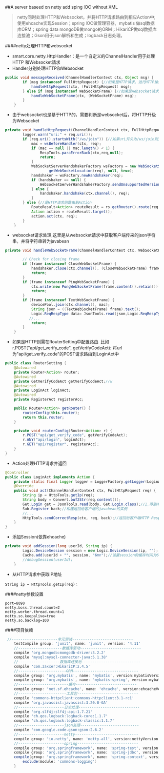 ##A server baseed on netty add sping IOC without XML> netty同时处理HTTP和Websocket，并将HTTP请求路由到相应Action中;使用ehcache实现Session；spring IOC做管理容器，mybatis做sql数据库ORM；spring data mongoDB做mongo的ORM；HikariCP做sql数据库连接池；Gson用于json解析和生成；logback日志处理。####netty处理HTTP和websocket- smart.core.netty.HttpHandler：是一个自定义的ChannelHandler用于处理HTTP和Websocket请求- Handler分别处理HTTP和Websocket```javapublic void messageReceived(ChannelHandlerContext ctx, Object msg) {        if (msg instanceof FullHttpRequest) {//如果是HTTP请求，进行HTTP操作            handleHttpRequest(ctx, (FullHttpRequest) msg);        } else if (msg instanceof WebSocketFrame) {//如果是Websocket请求，则进行websocket操作            handleWebSocketFrame(ctx, (WebSocketFrame) msg);        }    }```- 由于websocket也是基于HTTP的，需要判断是websocket后，将HTTP升级为Websocket```javaprivate void handleHttpRequest(ChannelHandlerContext ctx, FullHttpRequest req) {        logger.warn("uri:" + req.uri());        if (req.uri().startsWith("/ws/join")) {//如果urL开头为/ws/join则升级为websocket            mac = wsBeforeHandler(ctx, req);            if (mac == null || mac.length() < 1) {                RespTools.paraErrorBack(ctx,req,null);                return;            }            WebSocketServerHandshakerFactory wsFactory = new WebSocketServerHandshakerFactory(                    getWebSocketLocation(req), null, true);            handshaker = wsFactory.newHandshaker(req);            if (handshaker == null) {                WebSocketServerHandshakerFactory.sendUnsupportedVersionResponse(ctx.channel());            } else {                handshaker.handshake(ctx.channel(), req);            }        } else {//是HTTP请求则路由到Action            RouteResult<Action> routeResult = rs.getRouter().route(req.method(), req.uri());            Action action = routeResult.target();            action.act(ctx, req);        }    }```- websocket请求处理,这里是从websocket请求中获取客户端传来的json字符串，并将字符串转为javabean```javaprivate void handleWebSocketFrame(ChannelHandlerContext ctx, WebSocketFrame frame) {        // Check for closing frame        if (frame instanceof CloseWebSocketFrame) {            handshaker.close(ctx.channel(), (CloseWebSocketFrame) frame.retain());            return;        }        if (frame instanceof PingWebSocketFrame) {            ctx.write(new PongWebSocketFrame(frame.content().retain()));            return;        }        if (frame instanceof TextWebSocketFrame) {            devicePool.join(ctx.channel(), mac);            String json = ((TextWebSocketFrame) frame).text();            Logic.ReqRespType data= JsonTools.read(json,Logic.ReqRespType.class);           //...            return;        }    }```- 如果是HTTP则需在RouterSetting中配置路由.比如r.POST("api/get_verify_code", getVerifyCodeAct):将url为"api/get_verify_code"的POST请求路由到LoginAct中```javapublic class RouterSetting {    @Autowired    private Router<Action> router;    @Autowired    private GetVerifyCodeAct getVerifyCodeAct;//w    @Autowired    private LoginAct loginAct;    @Autowired    private RegisterAct registerAcc;    public Router<Action> getRouter() {        routerConfig(this.router);        return this.router;    }    private void routerConfig(Router<Action> r) {        r.POST("api/get_verify_code", getVerifyCodeAct);        r.ANY("api/login", loginAct);        r.GET("api/register", registerAcc);    }}```- Action处理HTTP请求并返回```java@Controllerpublic class LoginAct implements Action {    private static final Logger logger = LoggerFactory.getLogger(LoginAct.class);    @Override    public void act(ChannelHandlerContext ctx, FullHttpRequest req) {        String ip = HttpTools.getIp(req);        String body = Convert.buf2Str(req.content());        Get.Login get = JsonTools.read(body, Get.Login.class);//1.得到HTTP传来的json数据解析为javabean        Sub.Register back;//构建返回给客户端的javabean的实例        //...        HttpTools.sendCorrectResp(ctx, req, back);//返回给客户端HTTP Response    }}```- 添加Session(依靠ehcache)```javaprivate void addSession(long userId, String ip) {        Logic.DeviceSession session = new Logic.DeviceSession(ip, "");        Cache.add(userId + "", session, "6mn");//设置session的缓存时间为6分钟        //debugSession(userId);    }```- 从HTTP请求中获取IP地址```String ip = HttpTools.getIp(req)；```####netty参数设置```port=8090netty.boss.thread.count=2netty.worker.thread.count=1netty.so.keepalive=truenetty.so.backlog=100```####项目依赖```groovy //---------------------单元测试----------------------------    testCompile group: 'junit', name: 'junit', version: '4.11'    //--------------------数据库驱动----------------------------    compile 'org.mongodb:mongodb-driver:3.2.2'    compile 'mysql:mysql-connector-java:5.1.38'    //-------------------数据库连接池---------------------------    compile 'com.zaxxer:HikariCP:2.4.5'    //----------------------ORM------------------------------    compile group: 'org.mybatis', name: 'mybatis', version:mybatisVersion    compile group: 'org.mybatis', name: 'mybatis-spring', version:mybatisSpringVersion    //-----------------------缓存----------------------------    compile group: 'net.sf.ehcache', name: 'ehcache', version:ehcacheVersion    //----------------------工具包----------------------------    compile 'commons-httpclient:commons-httpclient:3.1-rc1'    compile 'org.javassist:javassist:3.20.0-GA'    //---------------------日志处理----------------------------    compile 'org.slf4j:slf4j-api:1.7.21'    compile 'ch.qos.logback:logback-core:1.1.7'    compile 'ch.qos.logback:logback-classic:1.1.7'    //---------------------json处理---------------------------    compile 'com.google.code.gson:gson:2.6.2'    //---------------------netty-----------------------------    compile group: 'io.netty', name: 'netty-all', version:nettyVersion    //---------------------spring----------------------------    compile group: 'org.springframework', name: 'spring-test', version:springVersion    compile group: 'org.springframework', name: 'spring-jdbc', version:springVersion    compile(group: 'org.springframework', name: 'spring-context', version:springVersion) {        exclude(module: 'commons-logging')    }```